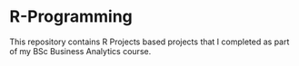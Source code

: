 # R-Programming
This repository contains R Projects based projects that I completed as part of my BSc Business Analytics course. 
